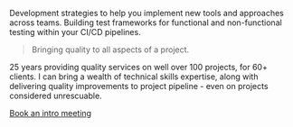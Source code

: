 Development strategies to help you implement new tools and approaches across teams.
Building test frameworks for functional and non-functional testing within your CI/CD pipelines. 

> Bringing quality to all aspects of a project.
> 
25 years providing quality services on well over 100 projects, for 60+ clients. I can bring a wealth of technical skills expertise, along with delivering quality improvements to project pipeline - even on projects considered unrescuable.

[Book an intro meeting](https://calendly.com/jaffamonkeyltd/intro-call)
